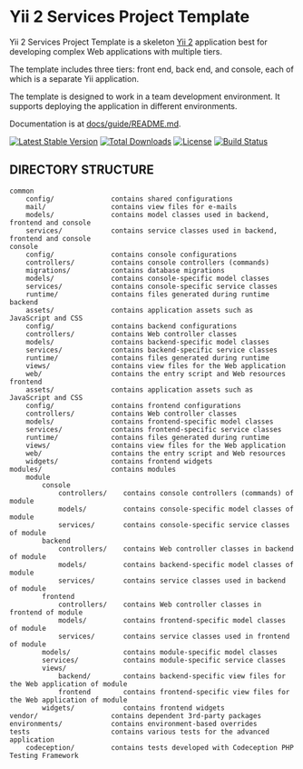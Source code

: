 Yii 2 Services Project Template
===============================

Yii 2 Services Project Template is a skeleton [Yii 2](http://www.yiiframework.com/) application best for
developing complex Web applications with multiple tiers.

The template includes three tiers: front end, back end, and console, each of which
is a separate Yii application.

The template is designed to work in a team development environment. It supports
deploying the application in different environments.

Documentation is at [docs/guide/README.md](docs/guide/README.md).

[![Latest Stable Version](https://poser.pugx.org/phantom-d/yii2-app-services/v/stable.png)](https://packagist.org/packages/phantom-d/yii2-app-services)
[![Total Downloads](https://poser.pugx.org/phantom-d/yii2-app-services/downloads.png)](https://packagist.org/packages/phantom-d/yii2-app-services)
[![License](https://poser.pugx.org/clippings/phantom-pdf/license)](https://packagist.org/packages/clippings/phantom-pdf)
[![Build Status](https://travis-ci.org/phantom-d/yii2-app-services.svg?branch=2.0.10)](https://travis-ci.org/phantom-d/yii2-app-services)

DIRECTORY STRUCTURE
-------------------

```
common
    config/              contains shared configurations
    mail/                contains view files for e-mails
    models/              contains model classes used in backend, frontend and console
    services/            contains service classes used in backend, frontend and console
console
    config/              contains console configurations
    controllers/         contains console controllers (commands)
    migrations/          contains database migrations
    models/              contains console-specific model classes
    services/            contains console-specific service classes
    runtime/             contains files generated during runtime
backend
    assets/              contains application assets such as JavaScript and CSS
    config/              contains backend configurations
    controllers/         contains Web controller classes
    models/              contains backend-specific model classes
    services/            contains backend-specific service classes
    runtime/             contains files generated during runtime
    views/               contains view files for the Web application
    web/                 contains the entry script and Web resources
frontend
    assets/              contains application assets such as JavaScript and CSS
    config/              contains frontend configurations
    controllers/         contains Web controller classes
    models/              contains frontend-specific model classes
    services/            contains frontend-specific service classes
    runtime/             contains files generated during runtime
    views/               contains view files for the Web application
    web/                 contains the entry script and Web resources
    widgets/             contains frontend widgets
modules/                 contains modules
    module
        console
            controllers/    contains console controllers (commands) of module
            models/         contains console-specific model classes of module
            services/       contains console-specific service classes of module
        backend
            controllers/    contains Web controller classes in backend of module
            models/         contains backend-specific model classes of module
            services/       contains service classes used in backend of module
        frontend
            controllers/    contains Web controller classes in frontend of module
            models/         contains frontend-specific model classes of module
            services/       contains service classes used in frontend of module
        models/             contains module-specific model classes
        services/           contains module-specific service classes
        views/               
            backend/        contains backend-specific view files for the Web application of module
            frontend        contains frontend-specific view files for the Web application of module
        widgets/            contains frontend widgets
vendor/                  contains dependent 3rd-party packages
environments/            contains environment-based overrides
tests                    contains various tests for the advanced application
    codeception/         contains tests developed with Codeception PHP Testing Framework
```
